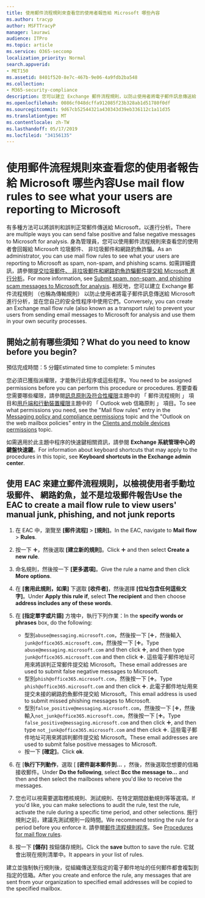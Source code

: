 ```yaml
---
title: 使用郵件流程規則來查看您的使用者報告給 Microsoft 哪些內容
ms.author: tracyp
author: MSFTTracyP
manager: laurawi
audience: ITPro
ms.topic: article
ms.service: O365-seccomp
localization_priority: Normal
search.appverid:
- MET150
ms.assetid: 8401f520-8e7c-467b-9e06-4a9fdb2ba548
ms.collection:
- M365-security-compliance
description: 您可以建立 Exchange 郵件流程規則，以防止使用者將電子郵件訊息傳送給 Microsoft 進行分析，並在您自己的安全性程序中使用它們
ms.openlocfilehash: 0086cf048dcffa912085f23b328ab1d51780f0df
ms.sourcegitcommit: 9d67cb52544321a430343d39eb336112c1a11d35
ms.translationtype: MT
ms.contentlocale: zh-TW
ms.lasthandoff: 05/17/2019
ms.locfileid: "34156135"
---
```

# <a name="use-mail-flow-rules-to-see-what-your-users-are-reporting-to-microsoft"></a><span data-ttu-id="8ccc5-103">使用郵件流程規則來查看您的使用者報告給 Microsoft 哪些內容</span><span class="sxs-lookup"><span data-stu-id="8ccc5-103">Use mail flow rules to see what your users are reporting to Microsoft</span></span>

<span data-ttu-id="8ccc5-104">有多種方法可以將誤判和誤判正常郵件傳送給 Microsoft，以進行分析。</span><span class="sxs-lookup"><span data-stu-id="8ccc5-104">There are multiple ways you can send false positive and false negative messages to Microsoft for analysis.</span></span> <span data-ttu-id="8ccc5-105">身為管理員，您可以使用郵件流程規則來查看您的使用者會回報給 Microsoft 垃圾郵件、 非垃圾郵件和網路釣魚詐騙。</span><span class="sxs-lookup"><span data-stu-id="8ccc5-105">As an administrator, you can use mail flow rules to see what your users are reporting to Microsoft as spam, non-spam, and phishing scams.</span></span> <span data-ttu-id="8ccc5-106">如需詳細資訊，請參閱[提交垃圾郵件、 非垃圾郵件和網路釣魚詐騙郵件提交給 Microsoft 進行分析](submit-spam-non-spam-and-phishing-scam-messages-to-microsoft-for-analysis.md)。</span><span class="sxs-lookup"><span data-stu-id="8ccc5-106">For more information, see [Submit spam, non-spam, and phishing scam messages to Microsoft for analysis](submit-spam-non-spam-and-phishing-scam-messages-to-microsoft-for-analysis.md).</span></span> <span data-ttu-id="8ccc5-107">相反地，您可以建立 Exchange 郵件流程規則 （也稱為傳輸規則） 以防止使用者將電子郵件訊息傳送給 Microsoft 進行分析，並在您自己的安全性程序中使用它們。</span><span class="sxs-lookup"><span data-stu-id="8ccc5-107">Conversely, you can create an Exchange mail flow rule (also known as a transport rule) to prevent your users from sending email messages to Microsoft for analysis and use them in your own security processes.</span></span>
  
## <a name="what-do-you-need-to-know-before-you-begin"></a><span data-ttu-id="8ccc5-108">開始之前有哪些須知？</span><span class="sxs-lookup"><span data-stu-id="8ccc5-108">What do you need to know before you begin?</span></span>

<span data-ttu-id="8ccc5-109">預估完成時間：5 分鐘</span><span class="sxs-lookup"><span data-stu-id="8ccc5-109">Estimated time to complete: 5 minutes</span></span>
  
<span data-ttu-id="8ccc5-110">您必須已獲指派權限，才能執行此程序或這些程序。</span><span class="sxs-lookup"><span data-stu-id="8ccc5-110">You need to be assigned permissions before you can perform this procedure or procedures.</span></span> <span data-ttu-id="8ccc5-111">若要查看您需要哪些權限，請參閱[訊息原則及符合性權限](http://technet.microsoft.com/library/ec4d3b9f-b85a-4cb9-95f5-6fc149c3899b.aspx)主題中的 「 郵件流程規則 」 項目和[用戶端和行動裝置權限](http://technet.microsoft.com/library/57eca42a-5a7f-4c65-89f0-7a84f2dbea19.aspx)主題中的 「 Outlook web 信箱原則 」 項目。</span><span class="sxs-lookup"><span data-stu-id="8ccc5-111">To see what permissions you need, see the "Mail flow rules" entry in the [Messaging policy and compliance permissions](http://technet.microsoft.com/library/ec4d3b9f-b85a-4cb9-95f5-6fc149c3899b.aspx) topic and the "Outlook on the web mailbox policies" entry in the [Clients and mobile devices permissions](http://technet.microsoft.com/library/57eca42a-5a7f-4c65-89f0-7a84f2dbea19.aspx) topic.</span></span> 
  
<span data-ttu-id="8ccc5-112">如需適用於此主題中程序的快速鍵相關資訊，請參閱 **Exchange 系統管理中心的鍵盤快速鍵**。</span><span class="sxs-lookup"><span data-stu-id="8ccc5-112">For information about keyboard shortcuts that may apply to the procedures in this topic, see **Keyboard shortcuts in the Exchange admin center**.</span></span>
  
## <a name="use-the-eac-to-create-a-mail-flow-rule-to-view-users-manual-junk-phishing-and-not-junk-reports"></a><span data-ttu-id="8ccc5-113">使用 EAC 來建立郵件流程規則，以檢視使用者手動垃圾郵件、 網路釣魚，並不是垃圾郵件報告</span><span class="sxs-lookup"><span data-stu-id="8ccc5-113">Use the EAC to create a mail flow rule to view users' manual junk, phishing, and not junk reports</span></span>

1. <span data-ttu-id="8ccc5-114">在 EAC 中，瀏覽至 **[郵件流程]** \> **[規則]**。</span><span class="sxs-lookup"><span data-stu-id="8ccc5-114">In the EAC, navigate to **Mail flow** \> **Rules**.</span></span>
    
2. <span data-ttu-id="8ccc5-115">按一下 ![加入圖示](media/ITPro-EAC-AddIcon.gif)，然後選取 **[建立新的規則]**。</span><span class="sxs-lookup"><span data-stu-id="8ccc5-115">Click ![Add Icon](media/ITPro-EAC-AddIcon.gif) and then select **Create a new rule**.</span></span>
    
3. <span data-ttu-id="8ccc5-116">命名規則，然後按一下 **[更多選項]**。</span><span class="sxs-lookup"><span data-stu-id="8ccc5-116">Give the rule a name and then click **More options**.</span></span>
    
4. <span data-ttu-id="8ccc5-117">在 **[套用此規則，如果]** 下選取 **[收件者]**，然後選擇 **[位址包含任何這些文字]**。</span><span class="sxs-lookup"><span data-stu-id="8ccc5-117">Under **Apply this rule if**, select **The recipient** and then choose **address includes any of these words**.</span></span>
    
5. <span data-ttu-id="8ccc5-118">在 **[指定單字或片語]** 方塊中，執行下列作業：</span><span class="sxs-lookup"><span data-stu-id="8ccc5-118">In the **specify words or phrases** box, do the following:</span></span> 
    - <span data-ttu-id="8ccc5-119">型別`abuse@messaging.microsoft.com`，然後按一下 [![加入圖示](media/ITPro-EAC-AddIcon.gif)，然後輸入`junk@office365.microsoft.com`，然後按一下 [![加入圖示](media/ITPro-EAC-AddIcon.gif)。</span><span class="sxs-lookup"><span data-stu-id="8ccc5-119">Type `abuse@messaging.microsoft.com` and then click ![Add Icon](media/ITPro-EAC-AddIcon.gif), and then type `junk@office365.microsoft.com` and then click ![Add Icon](media/ITPro-EAC-AddIcon.gif).</span></span> <span data-ttu-id="8ccc5-120">這些電子郵件地址可用來將誤判正常郵件提交給 Microsoft。</span><span class="sxs-lookup"><span data-stu-id="8ccc5-120">These email addresses are used to submit false negative messages to Microsoft.</span></span>
    - <span data-ttu-id="8ccc5-121">型別`phish@office365.microsoft.com`，然後按一下 [![加入圖示](media/ITPro-EAC-AddIcon.gif)。</span><span class="sxs-lookup"><span data-stu-id="8ccc5-121">Type `phish@office365.microsoft.com` and then click ![Add Icon](media/ITPro-EAC-AddIcon.gif).</span></span> <span data-ttu-id="8ccc5-122">此電子郵件地址用來提交未接的網路釣魚郵件提交給 Microsoft。</span><span class="sxs-lookup"><span data-stu-id="8ccc5-122">This email address is used to submit missed phishing messages to Microsoft.</span></span>
    - <span data-ttu-id="8ccc5-123">型別`false_positive@messaging.microsoft.com`，然後按一下 [![加入圖示](media/ITPro-EAC-AddIcon.gif)，然後輸入`not_junk@office365.microsoft.com`，然後按一下 [![加入圖示](media/ITPro-EAC-AddIcon.gif)。</span><span class="sxs-lookup"><span data-stu-id="8ccc5-123">Type `false_positive@messaging.microsoft.com` and then click ![Add Icon](media/ITPro-EAC-AddIcon.gif), and then type `not_junk@office365.microsoft.com` and then click ![Add Icon](media/ITPro-EAC-AddIcon.gif).</span></span> <span data-ttu-id="8ccc5-124">這些電子郵件地址可用來將誤判郵件提交給 Microsoft。</span><span class="sxs-lookup"><span data-stu-id="8ccc5-124">These email addresses are used to submit false positive messages to Microsoft.</span></span>
    - <span data-ttu-id="8ccc5-125">按一下 **[確定]**。</span><span class="sxs-lookup"><span data-stu-id="8ccc5-125">Click **ok**.</span></span>
    
6. <span data-ttu-id="8ccc5-126">在 [**執行下列動作**，選取 [ **[密件副本郵件到...** ，然後，然後選取您想要的信箱接收郵件。</span><span class="sxs-lookup"><span data-stu-id="8ccc5-126">Under **Do the following**, select **Bcc the message to...** and then and then select the mailboxes where you'd like to receive the messages.</span></span> 
    
7. <span data-ttu-id="8ccc5-127">您也可以視需要選取稽核規則、測試規則、在特定期間啟動規則等等選項。</span><span class="sxs-lookup"><span data-stu-id="8ccc5-127">If you'd like, you can make selections to audit the rule, test the rule, activate the rule during a specific time period, and other selections.</span></span> <span data-ttu-id="8ccc5-128">施行規則之前，建議先測試規則一段時間。</span><span class="sxs-lookup"><span data-stu-id="8ccc5-128">We recommend testing the rule for a period before you enforce it.</span></span> <span data-ttu-id="8ccc5-129">請參閱[郵件流程規則程序](https://docs.microsoft.com/Exchange/policy-and-compliance/mail-flow-rules/mail-flow-rule-procedures)。</span><span class="sxs-lookup"><span data-stu-id="8ccc5-129">See [Procedures for mail flow rules](https://docs.microsoft.com/Exchange/policy-and-compliance/mail-flow-rules/mail-flow-rule-procedures).</span></span> 
    
8. <span data-ttu-id="8ccc5-130">按一下 **[儲存]** 按鈕儲存規則。</span><span class="sxs-lookup"><span data-stu-id="8ccc5-130">Click the **save** button to save the rule.</span></span> <span data-ttu-id="8ccc5-131">它就會出現在規則清單中。</span><span class="sxs-lookup"><span data-stu-id="8ccc5-131">It appears in your list of rules.</span></span> 
    
<span data-ttu-id="8ccc5-132">建立並強制執行規則後，從組織傳送至指定的電子郵件地址的任何郵件都會複製到指定的信箱。</span><span class="sxs-lookup"><span data-stu-id="8ccc5-132">After you create and enforce the rule, any messages that are sent from your organization to specified email addresses will be copied to the specified mailbox.</span></span>
  

